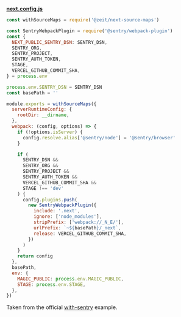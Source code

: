 **[next.config.js](/next.config.js)**

```js
const withSourceMaps = require('@zeit/next-source-maps')

const SentryWebpackPlugin = require('@sentry/webpack-plugin')
const {
  NEXT_PUBLIC_SENTRY_DSN: SENTRY_DSN,
  SENTRY_ORG,
  SENTRY_PROJECT,
  SENTRY_AUTH_TOKEN,
  STAGE,
  VERCEL_GITHUB_COMMIT_SHA,
} = process.env

process.env.SENTRY_DSN = SENTRY_DSN
const basePath = ''

module.exports = withSourceMaps({
  serverRuntimeConfig: {
    rootDir: __dirname,
  },
  webpack: (config, options) => {
    if (!options.isServer) {
      config.resolve.alias['@sentry/node'] = '@sentry/browser'
    }

    if (
      SENTRY_DSN &&
      SENTRY_ORG &&
      SENTRY_PROJECT &&
      SENTRY_AUTH_TOKEN &&
      VERCEL_GITHUB_COMMIT_SHA &&
      STAGE !== 'dev'
    ) {
      config.plugins.push(
        new SentryWebpackPlugin({
          include: '.next',
          ignore: ['node_modules'],
          stripPrefix: ['webpack://_N_E/'],
          urlPrefix: `~${basePath}/_next`,
          release: VERCEL_GITHUB_COMMIT_SHA,
        })
      )
    }
    return config
  },
  basePath,
  env: {
    MAGIC_PUBLIC: process.env.MAGIC_PUBLIC,
    STAGE: process.env.STAGE,
  },
})

```

<!-- nocomment -->

Taken from the official [with-sentry](https://github.com/vercel/next.js/blob/canary/examples/with-sentry/next.config.js) example.
